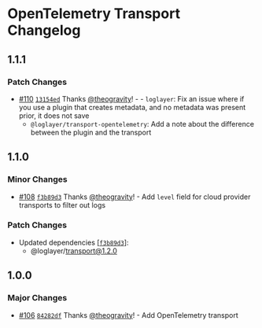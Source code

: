 # OpenTelemetry Transport Changelog

## 1.1.1

### Patch Changes

- [#110](https://github.com/loglayer/loglayer/pull/110) [`13154ed`](https://github.com/loglayer/loglayer/commit/13154eded5c0bb96de9ed73e04f2adb6438715e5) Thanks [@theogravity](https://github.com/theogravity)! - - `loglayer`: Fix an issue where if you use a plugin that creates metadata, and no metadata was present prior, it does not save
  - `@loglayer/transport-opentelemetry`: Add a note about the difference between the plugin and the transport

## 1.1.0

### Minor Changes

- [#108](https://github.com/loglayer/loglayer/pull/108) [`f3b89d3`](https://github.com/loglayer/loglayer/commit/f3b89d3c77da9fe4a4f981aca334145b735d9466) Thanks [@theogravity](https://github.com/theogravity)! - Add `level` field for cloud provider transports to filter out logs

### Patch Changes

- Updated dependencies [[`f3b89d3`](https://github.com/loglayer/loglayer/commit/f3b89d3c77da9fe4a4f981aca334145b735d9466)]:
  - @loglayer/transport@1.2.0

## 1.0.0

### Major Changes

- [#106](https://github.com/loglayer/loglayer/pull/106) [`84282df`](https://github.com/loglayer/loglayer/commit/84282dfd42f08f6356ba349f3343690070bd7088) Thanks [@theogravity](https://github.com/theogravity)! - Add OpenTelemetry transport
